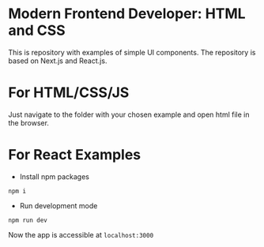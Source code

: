
# Modern Frontend Developer: HTML and CSS

This is repository with examples of simple UI components. The repository is based on Next.js and React.js. 

# For HTML/CSS/JS

Just navigate to the folder with your chosen example and open html file in the browser.

# For React Examples

* Install npm packages

```
npm i 
```

* Run development mode

```
npm run dev
```

Now the app is accessible at ```localhost:3000```
